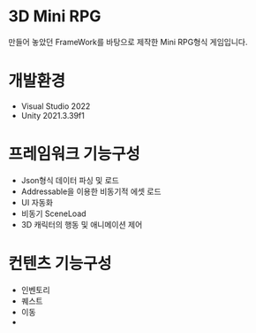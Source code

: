 # 3D Mini RPG
만들어 놓았던 FrameWork를 바탕으로 제작한 Mini RPG형식 게임입니다.

# 개발환경
- Visual Studio 2022
- Unity 2021.3.39f1


# 프레임워크 기능구성
- Json형식 데이터 파싱 및 로드
- Addressable을 이용한 비동기적 에셋 로드
- UI 자동화
- 비동기 SceneLoad
- 3D 캐릭터의 행동 및 애니메이션 제어

# 컨텐츠 기능구성
- 인벤토리
- 퀘스트
- 이동
- 
